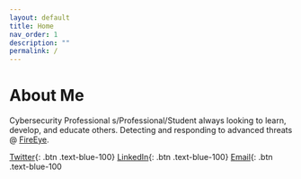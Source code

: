```yaml
---
layout: default
title: Home
nav_order: 1
description: ""
permalink: /
---
```


# About Me

Cybersecurity Professional s/Professional/Student always looking to learn, develop, and educate others. Detecting and responding to advanced threats @ [FireEye](https://fireeye.com). 

[Twitter](https://www.twitter.com/rufusmbrown){: .btn .text-blue-100}
[LinkedIn](https://www.linkedin.com/in/rufus-brown/){: .btn .text-blue-100}
[Email](mailto:rbrown9@live.maryville.edu){: .btn .text-blue-100	

